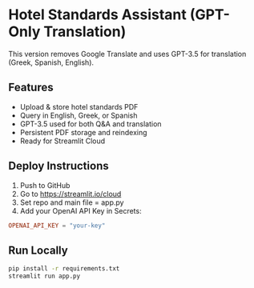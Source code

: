 
# Hotel Standards Assistant (GPT-Only Translation)

This version removes Google Translate and uses GPT-3.5 for translation (Greek, Spanish, English).

## Features
- Upload & store hotel standards PDF
- Query in English, Greek, or Spanish
- GPT-3.5 used for both Q&A and translation
- Persistent PDF storage and reindexing
- Ready for Streamlit Cloud

## Deploy Instructions
1. Push to GitHub
2. Go to https://streamlit.io/cloud
3. Set repo and main file = app.py
4. Add your OpenAI API Key in Secrets:

```toml
OPENAI_API_KEY = "your-key"
```

## Run Locally

```bash
pip install -r requirements.txt
streamlit run app.py
```
